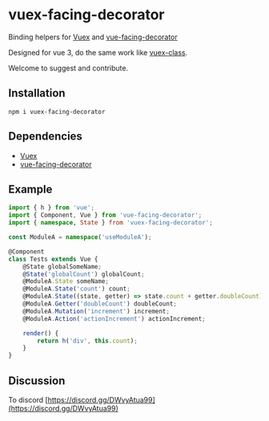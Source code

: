 # vuex-facing-decorator

Binding helpers for [Vuex](https://github.com/vuejs/vuex)
and [vue-facing-decorator](https://github.com/facing-dev/vue-facing-decorator)

Designed for vue 3, do the same work like [vuex-class](https://github.com/ktsn/vuex-class).

Welcome to suggest and contribute.

## Installation

```shell
npm i vuex-facing-decorator
```

## Dependencies

- [Vuex](https://github.com/vuejs/vuex)
- [vue-facing-decorator](https://github.com/facing-dev/vue-facing-decorator)

## Example

```typescript
import { h } from 'vue';
import { Component, Vue } from 'vue-facing-decorator';
import { namespace, State } from 'vuex-facing-decorator';

const ModuleA = namespace('useModuleA');

@Component
class Tests extends Vue {
    @State globalSomeName;
    @State('globalCount') globalCount;
    @ModuleA.State someName;
    @ModuleA.State('count') count;
    @ModuleA.State((state, getter) => state.count + getter.doubleCount) count_doubleCount;
    @ModuleA.Getter('doubleCount') doubleCount;
    @ModuleA.Mutation('increment') increment;
    @ModuleA.Action('actionIncrement') actionIncrement;

    render() {
        return h('div', this.count);
    }
}
```

## Discussion

To discord [https://discord.gg/DWvyAtua99](https://discord.gg/DWvyAtua99)
